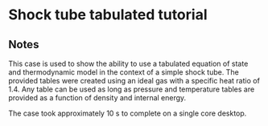 # Shock tube tabulated tutorial

## Notes

This case is used to show the ability to use a tabulated equation of state and thermodynamic model in the context of a simple shock tube. The provided tables were created using an ideal gas with a specific heat ratio of 1.4. Any table can be used as long as pressure and temperature tables are provided as a function of density and internal energy.

The case took approximately 10 s to complete on a single core desktop.
